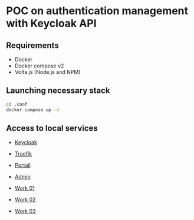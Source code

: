 # POC on authentication management with Keycloak API

## Requirements

- Docker
- Docker compose v2
- Volta.js (Node.js and NPM)


## Launching necessary stack

```sh
cd .conf
docker compose up -d
```

## Access to local services

- [Keycloak](http://keycloak.localhost)

- [Traefik](http://traefik.localhost)

- [Portail](http://traefik.localhost)

- [Admin](http://traefik.localhost)

- [Work 01](http://work01.localhost)

- [Work 02](http://work02.localhost)

- [Work 03](http://work03.localhost)
